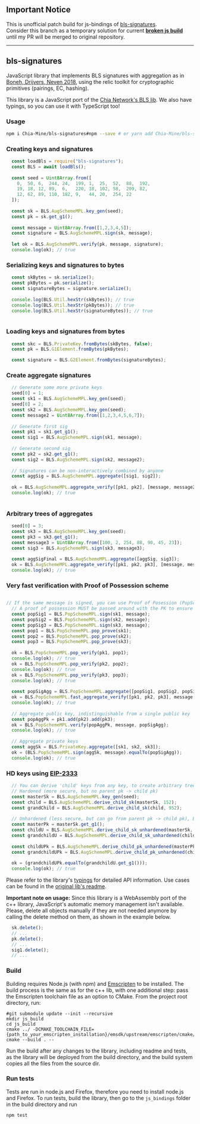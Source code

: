 ## Important Notice

This is unofficial patch build for js-bindings of [bls-signatures](https://github.com/Chia-Network/bls-signatures).  
Consider this branch as a temporary solution for current **[broken js build](https://github.com/Chia-Network/bls-signatures/issues/220)**
until my PR will be merged to original repository. 

---

## bls-signatures

JavaScript library that implements BLS signatures with aggregation as in [Boneh, Drijvers, Neven 2018](https://crypto.stanford.edu/~dabo/pubs/papers/BLSmultisig.html), using the relic toolkit for cryptographic primitives (pairings, EC, hashing).

This library is a JavaScript port of the [Chia Network's BLS lib](https://github.com/Chia-Network/bls-signatures). We also have typings, so you can use it with TypeScript too!

### Usage

```bash
npm i Chia-Mine/bls-signatures#npm --save # or yarn add Chia-Mine/bls-signatures#npm
```

### Creating keys and signatures
```javascript
  const loadBls = require("bls-signatures");
  const BLS = await loadBls();
  
  const seed = Uint8Array.from([
    0,  50, 6,  244, 24,  199, 1,  25,  52,  88,  192,
    19, 18, 12, 89,  6,   220, 18, 102, 58,  209, 82,
    12, 62, 89, 110, 182, 9,   44, 20,  254, 22
  ]);
  
  const sk = BLS.AugSchemeMPL.key_gen(seed);
  const pk = sk.get_g1();
  
  const message = Uint8Array.from([1,2,3,4,5]);
  const signature = BLS.AugSchemeMPL.sign(sk, message);
  
  let ok = BLS.AugSchemeMPL.verify(pk, message, signature);
  console.log(ok); // true
```

### Serializing keys and signatures to bytes
```javascript  
  const skBytes = sk.serialize();
  const pkBytes = pk.serialize();
  const signatureBytes = signature.serialize();
  
  console.log(BLS.Util.hexStr(skBytes)); // true
  console.log(BLS.Util.hexStr(pkBytes)); // true
  console.log(BLS.Util.hexStr(signatureBytes)); // true
  
```

### Loading keys and signatures from bytes
```javascript
  const skc = BLS.PrivateKey.fromBytes(skBytes, false);
  const pk = BLS.G1Element.fromBytes(pkBytes);

  const signature = BLS.G2Element.fromBytes(signatureBytes);
```

### Create aggregate signatures
```javascript
  // Generate some more private keys
  seed[0] = 1;
  const sk1 = BLS.AugSchemeMPL.key_gen(seed);
  seed[0] = 2;
  const sk2 = BLS.AugSchemeMPL.key_gen(seed);
  const message2 = Uint8Array.from([1,2,3,4,5,6,7]);
  
  // Generate first sig
  const pk1 = sk1.get_g1();
  const sig1 = BLS.AugSchemeMPL.sign(sk1, message);
  
  // Generate second sig
  const pk2 = sk2.get_g1();
  const sig2 = BLS.AugSchemeMPL.sign(sk2, message2);
  
  // Signatures can be non-interactively combined by anyone
  const aggSig = BLS.AugSchemeMPL.aggregate([sig1, sig2]);
  
  ok = BLS.AugSchemeMPL.aggregate_verify([pk1, pk2], [message, message2], aggSig);
  console.log(ok); // true
  
```

### Arbitrary trees of aggregates
```javascript
  seed[0] = 3;
  const sk3 = BLS.AugSchemeMPL.key_gen(seed);
  const pk3 = sk3.get_g1();
  const message3 = Uint8Array.from([100, 2, 254, 88, 90, 45, 23]);
  const sig3 = BLS.AugSchemeMPL.sign(sk3, message3);
  
  const aggSigFinal = BLS.AugSchemeMPL.aggregate([aggSig, sig3]);
  ok = BLS.AugSchemeMPL.aggregate_verify([pk1, pk2, pk3], [message, message2, message3], aggSigFinal);
  console.log(ok); // true
```

### Very fast verification with Proof of Possession scheme
```javascript

// If the same message is signed, you can use Proof of Posession (PopScheme) for efficiency
  // A proof of possession MUST be passed around with the PK to ensure security.
  const popSig1 = BLS.PopSchemeMPL.sign(sk1, message);
  const popSig2 = BLS.PopSchemeMPL.sign(sk2, message);
  const popSig3 = BLS.PopSchemeMPL.sign(sk3, message);
  const pop1 = BLS.PopSchemeMPL.pop_prove(sk1);
  const pop2 = BLS.PopSchemeMPL.pop_prove(sk2);
  const pop3 = BLS.PopSchemeMPL.pop_prove(sk3);
  
  ok = BLS.PopSchemeMPL.pop_verify(pk1, pop1);
  console.log(ok); // true
  ok = BLS.PopSchemeMPL.pop_verify(pk2, pop2);
  console.log(ok); // true
  ok = BLS.PopSchemeMPL.pop_verify(pk3, pop3);
  console.log(ok); // true
  
  const popSigAgg = BLS.PopSchemeMPL.aggregate([popSig1, popSig2, popSig3]);
  ok = BLS.PopSchemeMPL.fast_aggregate_verify([pk1, pk2, pk3], message, popSigAgg);
  console.log(ok); // true
  
  // Aggregate public key, indistinguishable from a single public key
  const popAggPk = pk1.add(pk2).add(pk3);
  ok = BLS.PopSchemeMPL.verify(popAggPk, message, popSigAgg);
  console.log(ok); // true
  
  // Aggregate private keys
  const aggSk = BLS.PrivateKey.aggregate([sk1, sk2, sk3]);
  ok = (BLS.PopSchemeMPL.sign(aggSk, message).equalTo(popSigAgg));
  console.log(ok); // true
```

### HD keys using [EIP-2333](https://github.com/ethereum/EIPs/pull/2333)
```javascript
  // You can derive 'child' keys from any key, to create arbitrary trees. 4 byte indeces are used.
  // Hardened (more secure, but no parent pk -> child pk)
  const masterSk = BLS.AugSchemeMPL.key_gen(seed);
  const child = BLS.AugSchemeMPL.derive_child_sk(masterSk, 152);
  const grandChild = BLS.AugSchemeMPL.derive_child_sk(child, 952);
  
  // Unhardened (less secure, but can go from parent pk -> child pk), BIP32 style
  const masterPk = masterSk.get_g1();
  const childU = BLS.AugSchemeMPL.derive_child_sk_unhardened(masterSk, 22);
  const grandchildU = BLS.AugSchemeMPL.derive_child_sk_unhardened(childU, 0);
  
  const childUPk = BLS.AugSchemeMPL.derive_child_pk_unhardened(masterPk, 22);
  const grandchildUPk = BLS.AugSchemeMPL.derive_child_pk_unhardened(childUPk, 0);
  
  ok = (grandchildUPk.equalTo(grandchildU.get_g1()));
  console.log(ok); // true
```

Please refer to the library's [typings](./blsjs.d.ts) for detailed API information. Use cases can be found in the [original lib's readme](../README.md).

__Important note on usage:__ Since this library is a WebAssembly port of the c++ library, JavaScript's automatic memory management isn't available. Please, delete all objects manually if they are not needed anymore by calling the delete method on them, as shown in the example below.

```javascript
  sk.delete();
  // ...
  pk.delete();
  // ...
  sig1.delete();
  // ...
```

### Build

Building requires Node.js (with npm) and [Emscripten](https://emscripten.org/docs/getting_started/downloads.html) to be installed.
The build process is the same as for the c++ lib, with one additional step: pass the Emscripten toolchain file as an option to CMake.
From the project root directory, run:
```
#git submodule update --init --recursive
mkdir js_build
cd js_build
cmake ../ -DCMAKE_TOOLCHAIN_FILE={path_to_your_emscripten_installation}/emsdk/upstream/emscripten/cmake/Modules/Platform/Emscripten.cmake
cmake --build . --
```

Run the build after any changes to the library, including readme and tests, as the library will be deployed from the build directory, and the build system copies all the files from the source dir.
### Run tests
Tests are run in node.js and Firefox, therefore you need to install node.js and Firefox.
To run tests, build the library, then go to the `js_bindings` folder in the build directory and run
```bash
npm test
```
